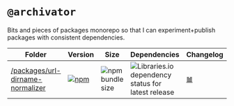 # `@archivator`

Bits and pieces of packages monorepo so that I can experiment+publish packages with consistent dependencies.

| Folder | Version | Size | Dependencies | Changelog |
| ------ | ------- | ---- | ------------ | --------- |
| [/packages/url-dirname-normalizer](./packages/url-dirname-normalizer/) | [![npm](https://img.shields.io/npm/v/url-dirname-normalizer?style=flat-square&logo=appveyor&label=npm&logo=npm)](https://www.npmjs.com/package/url-dirname-normalizer) | ![npm bundle size](https://img.shields.io/bundlephobia/min/url-dirname-normalizer?style=flat-square) | ![Libraries.io dependency status for latest release](https://img.shields.io/librariesio/release/npm/url-dirname-normalizer?style=flat-square&logo=appveyor&logo=dependabot) | [𝌡](./packages/url-dirname-normalizer/CHANGELOG.md) |
